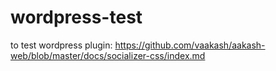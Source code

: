 # wordpress-test
to test wordpress plugin: https://github.com/vaakash/aakash-web/blob/master/docs/socializer-css/index.md
